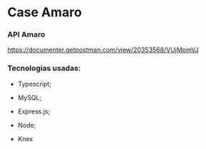 # Case Amaro

### API Amaro

https://documenter.getpostman.com/view/20353568/VUjMpmVJ
### Tecnologias usadas:

* Typescript;

* MySQL;

* Express.js;

* Node;

* Knex
